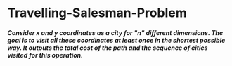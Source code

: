 # Travelling-Salesman-Problem

##### Consider x and y coordinates as a city for "n" different dimensions. The goal is to visit all these coordinates at least once in the shortest possible way. It outputs the total cost of the path and the sequence of cities visited for this operation.

